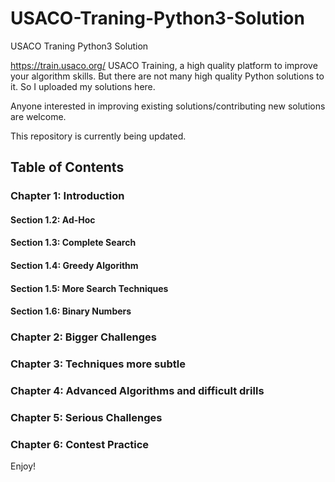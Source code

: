 # USACO-Traning-Python3-Solution
USACO Traning Python3 Solution

https://train.usaco.org/ USACO Training, a high quality platform to improve your algorithm skills. But there are not many high quality Python solutions to it. So I uploaded my solutions here.

Anyone interested in improving existing solutions/contributing new solutions are welcome.

This repository is currently being updated.

## Table of Contents

### Chapter 1: Introduction

#### Section 1.2: Ad-Hoc

#### Section 1.3: Complete Search

#### Section 1.4: Greedy Algorithm

#### Section 1.5: More Search Techniques

#### Section 1.6: Binary Numbers

### Chapter 2: Bigger Challenges

### Chapter 3: Techniques more subtle

### Chapter 4: Advanced Algorithms and difficult drills

### Chapter 5: Serious Challenges

### Chapter 6: Contest Practice

Enjoy!
